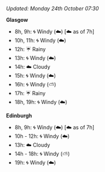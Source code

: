 *Updated: Monday 24th October 07:30*

**Glasgow**

* 8h, 9h: :cyclone: Windy (:cloud:) [:cloud: as of 7h]
* 10h, 11h: :cyclone: Windy (:cloud:)
* 12h: :umbrella: Rainy
* 13h: :cyclone: Windy (:cloud:)
* 14h: :cloud: Cloudy
* 15h: :cyclone: Windy (:cloud:)
* 16h: :cyclone: Windy (:partly_sunny:)
* 17h: :umbrella: Rainy
* 18h, 19h: :cyclone: Windy (:cloud:)

**Edinburgh**

* 8h, 9h: :cyclone: Windy (:cloud:) [:cloud: as of 7h]
* 10h - 12h: :cyclone: Windy (:cloud:)
* 13h: :cloud: Cloudy
* 14h - 18h: :cyclone: Windy (:partly_sunny:)
* 19h: :cyclone: Windy (:cloud:)
